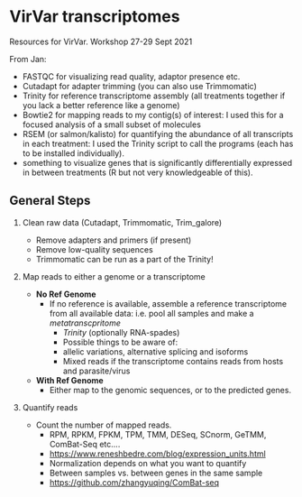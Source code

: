 # VirVar transcriptomes
Resources for VirVar. Workshop 27-29 Sept 2021


From Jan:
- FASTQC for visualizing read quality, adaptor presence etc.
- Cutadapt for adapter trimming (you can also use Trimmomatic)
- Trinity for reference transcriptome assembly (all treatments together if you lack a better reference like a genome)
- Bowtie2 for mapping reads to my contig(s) of interest: I used this for a focused analysis of a small subset of molecules
- RSEM (or salmon/kalisto) for quantifying the abundance of all transcripts in each treatment: I used the Trinity script to call the programs (each has to be installed individually).
- something to visualize genes that is significantly differentially expressed in between treatments (R but not very knowledgeable of this).

## General Steps
1) Clean raw data (Cutadapt, Trimmomatic, Trim_galore)
   * Remove adapters and primers (if present)
   * Remove low-quality sequences
   * Trimmomatic can be run as a part of the Trinity!

2) Map reads to either a genome or a transcriptome
   * **No Ref Genome**
     * If no reference is available, assemble a reference transcriptome from all available data: i.e. pool all samples and make a *metatranscpritome*
       * *Trinity* (optionally RNA-spades)
       * Possible things to be aware of:
       * allelic variations, alternative splicing and isoforms
       * Mixed reads if the transcriptome contains reads from hosts and parasite/virus
   *  **With Ref Genome**
      *  Either map to the genomic sequences, or to the predicted genes.
3) Quantify reads
   * Count the number of mapped reads.
     * RPM, RPKM, FPKM, TPM, TMM, DESeq, SCnorm, GeTMM, ComBat-Seq etc....
     * https://www.reneshbedre.com/blog/expression_units.html
     * Normalization depends on what you want to quantify
     * Between samples vs. between genes in the same sample
     * https://github.com/zhangyuqing/ComBat-seq
 